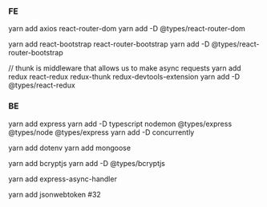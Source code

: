 ### FE

yarn add axios react-router-dom
yarn add -D @types/react-router-dom

yarn add react-bootstrap react-router-bootstrap
yarn add -D @types/react-router-bootstrap

// thunk is middleware that allows us to make async requests
yarn add redux react-redux redux-thunk redux-devtools-extension
yarn add -D @types/react-redux

### BE

yarn add express
yarn add -D typescript nodemon @types/express @types/node @types/express
yarn add -D concurrently

yarn add dotenv
yarn add mongoose

yarn add bcryptjs
yarn add -D @types/bcryptjs

yarn add express-async-handler

yarn add jsonwebtoken
#32

